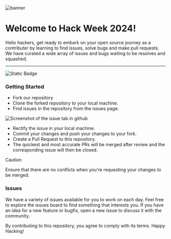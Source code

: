 ![banner](https://github.com/Vishnu-M-E/Hacktoberfest-2024/blob/main/assets/DO-HFest-EmailBanner-600px-1-@2x.png?raw=true)

# Welcome to Hack Week 2024!

Hello hackers, get ready to embark on your open source journey as a contributer by learning to find issues, solve bugs and make pull requests.
We have curated a wide array of issues and bugs waiting to be resolves and squashed. 
***


![Static Badge](https://img.shields.io/badge/Active_Status-Ready-green)

### Getting Started

- Fork our repository
- Clone the forked repository to your local machine.
- Find issues in the repository from the issues page.
  
![Screenshot of the issue tab in github](https://github.com/Vishnu-M-E/Hacktoberfest-2024/blob/main/assets/issues.png)
- Rectify the issue in your local machine.
- Commit your changes and push your changes to your fork.
- Create a Pull Request to this repository.
- The quickest and most accurate PRs will be merged after review and the corresponding issue will then be closed.

> [!CAUTION]
> Ensure that there are no conflicts when you're requesting your changes to be merged.


### Issues

We have a variety of issues available for you to work on each day. Feel free to explore the issues board to find something that interests you. If you have an idea for a new feature or bugfix, open a new issue to discuss it with the community.

By contributing to this repository, you agree to comply with its terms. Happy Hacking!
